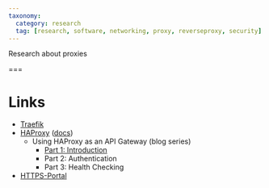 ```yaml
---
taxonomy:
  category: research
  tag: [research, software, networking, proxy, reverseproxy, security]
---
```


Research about proxies

===

# Links
- [Traefik](https://docs.traefik.io/)
- [HAProxy](http://www.haproxy.org/) ([docs](https://cbonte.github.io/haproxy-dconv/))
  - Using HAProxy as an API Gateway (blog series)
    - [Part 1: Introduction](https://www.haproxy.com/blog/using-haproxy-as-an-api-gateway-part-1/)
    - Part 2: Authentication
    - Part 3: Health Checking
- [HTTPS-Portal](https://github.com/SteveLTN/https-portal)
